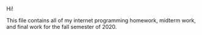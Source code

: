 Hi!

This file contains all of my internet programming homework, midterm work, and final work for the fall semester of 2020.
